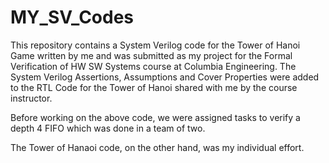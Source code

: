 # MY_SV_Codes
This repository contains a System Verilog code for the Tower of Hanoi Game written by me and was submitted as my project for the Formal Verification of HW SW Systems course at Columbia Engineering. The System Verilog Assertions, Assumptions and Cover Properties were added to the RTL Code for the Tower of Hanoi shared with me by the course instructor.

Before working on the above code, we were assigned tasks to verify a depth 4 FIFO which was done in a team of two. 

The Tower of Hanaoi code, on the other hand, was my individual effort.
